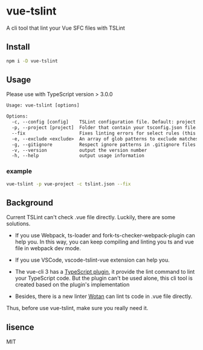 # vue-tslint

A cli tool that lint your Vue SFC files with TSLint

## Install

```bash
npm i -D vue-tslint
```

## Usage

Please use with TypeScript version > 3.0.0

```txt
Usage: vue-tslint [options]

Options:
  -c, --config [config]    TSLint configuration file. Default: project root
  -p, --project [project]  Folder that contain your tsconfig.json file. Default: project root
  --fix                    Fixes linting errors for select rules (this may overwrite linted files).
  -e, --exclude <exclude>  An array of glob patterns to exclude matches
  -g, --gitignore          Respect ignore patterns in .gitignore files that apply to the globbed files
  -v, --version            output the version number
  -h, --help               output usage information
```

### example

```bash
vue-tslint -p vue-project -c tslint.json --fix
```

## Background

Current TSLint can't check .vue file directly. Luckily, there are some solutions.

- If you use Webpack, ts-loader and fork-ts-checker-webpack-plugin can help you. In this way, you can keep compiling and linting you ts and vue file in webpack dev mode.

- If you use VSCode, vscode-tslint-vue extension can help you.

- The vue-cli 3 has a [TypeScript plugin](https://github.com/vuejs/vue-cli/tree/dev/packages/@vue/cli-plugin-typescript#readme), it provide the lint command to lint your TypeScript code. But the plugin can't be used alone, this cli tool is created based on the plugin's implementation

- Besides, there is a new linter [Wotan](https://github.com/fimbullinter/wotan) can lint ts code  in .vue file directly.

Thus, before use vue-tslint, make sure you really need it.

## lisence

MIT
